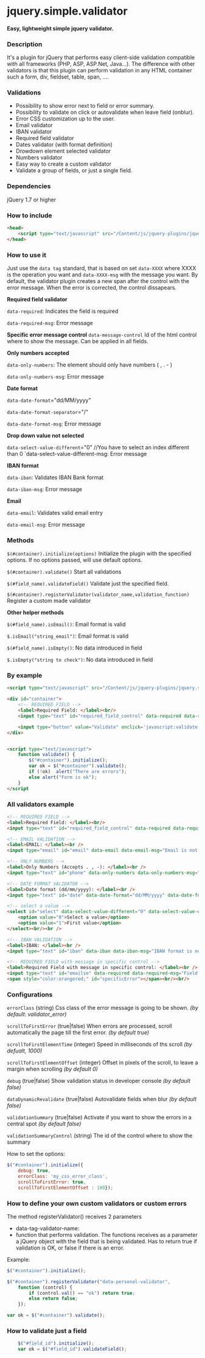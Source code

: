 # jquery.simple.validator
#### Easy, lightweight simple jquery validator.


### Description

It's a plugin for jQuery that performs easy client-side validation compatible with all frameworks (PHP, ASP, ASP.Net, Java...).
The difference with other validators is that this plugin can perform validation in any HTML container such a form, div, fieldset, table, span, ....

### Validations
* Possibility to show error next to field or error summary.
* Possibility to validate on click or autovalidate when leave field (onblur).
* Error CSS customization up to the user.
* Email validator
* IBAN validator
* Required field validator
* Dates validator (with format definition)
* Drowdown element selected validator
* Numbers validator
* Easy way to create a custom validator
* Validate a group of fields, or just a single field.

### Dependencies

jQuery 1.7 or higher

### How to include
```html
<head>
    <script type="text/javascript" src="/Content/js/jquery-plugins/jquery.simple.validator.js"></script>
</head>
```

### How to use it
Just use the `data tag` standard, that is based on set `data-XXXX` where XXXX is the operation you want and `data-XXXX-msg` with the message you want.
By default, the validator plugin creates a new span after the control with the error message. When the error is corrected, the control dissapears.

**Required field validator**

`data-required`: Indicates the field is required

`data-required-msg`: Error message 

**Specific error message control**
`data-message-control` Id of the html control where to show the message. Can be applied in all fields.

**Only numbers accepted**

`data-only-numbers`: The element should only have numbers ( , . - )

`data-only-numbers-msg`: Error message

**Date format**

`data-date-format`="dd/MM/yyyy"

`data-date-format-separator`="/"

`data-date-format-msg`: Error message

**Drop down value not selected**

`data-select-value-different`="0"    //You have to select an index different than 0
`data-select-value-different-msg: Error message

**IBAN format**

`data-iban`:  Validates IBAN Bank format

`data-iban-msg`:  Error message

**Email**

`data-email`: Validates valid email entry

`data-email-msg`: Error message

### Methods
`$(#container).initialize(options)` Initialize the plugin with the specified options. If no options passed, will use default options.

`$(#container).validate()` Start all validations

`$(#field_name).validateField()` Validate just the specified field.

`$(#container).registerValidator(validator_name,validation_function)` Register a custom made validator

**Other helper methods**

`$(#field_name).isEmail()`: Email format is valid

`$.isEmail("string_email")`: Email format is valid

`$(#field_name).isEmpty()`: No data introduced in field

`$.isEmpty("string to check")`: No data introduced in field

### By example
```html
<script type="text/javascript" src="/Content/js/jquery-plugins/jquery.simple.validator.js"></script>

<div id="container">
    <!-- REQUIRED FIELD -->
    <label>Required Field: </label><br/>
    <input type="text" id="required_field_control" data-required data-required-msg="Field is required" /><br /><br/>

    <input type="button" value="Validate" onclick='javascript:validate();' />
</div>


<script type="text/javascript">
    function validate() {
        $("#container").initialize();
        var ok = $("#container").validate();
        if (!ok)  alert("There are errors");
        else alert("Form is ok");
    }
</script
```


### All validators example
```html
<!-- REQUIRED FIELD -->
<label>Required Field: </label><br/>
<input type="text" id="required_field_control" data-required data-required-msg="Field is required" /><br /><br/>
```

```html
<!-- EMAIL VALIDATION -->
<label>EMAIL: </label><br />
<input type="email" id="email" data-email data-email-msg="Email is not correct"  /><br /><br />
```

```html
<!-- ONLY NUMBERS -->
<label>Only Numbers (Accepts . , -): </label><br />
<input type="text" id="phone" data-only-numbers data-only-numbers-msg="You should put only numbers" /><br /><br />
```

```html
<!-- DATE FORMAT VALIDATOR -->
<label>Date format (dd/mm/yyyy): </label><br />
<input type="text" id="date" data-date-format="dd/MM/yyyy" data-date-format-separator="/" data-date-format-msg="The date format is not correct" /><br /><br />
```

```html
<!-- select a value -->
<select id="select" data-select-value-different="0" data-select-value-different-msg="You should select a value">
    <option value="0">Select a value</option>
    <option value="1">First value</option>
</select><br/><br />
```

```html
<!-- IBAN VALIDATION -->
<label>IBAN: </label><br />
<input type="text" id="iban" data-iban data-iban-msg="IBAN format is not correct" value=""  /><br /><br />
```

```html
<!-- REQUIRED FIELD with message in specific control -->
<label>Required Field with message in specific control: </label><br />
<input type="text" id="emailse" data-required data-required-msg="Field is required in specific error" data-message-control="specificError"/><br /><br />
<span style="color:orangered;" id="specificError"></span><br/><br/>
```


### Configurations
`errorClass` (string) Css class of the error message is going to be shown. *(by default: validator_error)*

`scrollToFirstError` (true|false) When errors are processed, scroll automatically the page till the first error. *(by default true)*

`scrollToFirstElementTime` (integer) Speed in milliseconds of ths scroll *(by defualt, 1000)*

`scrollToFirstElementOffset` (integer) Offset in pixels of the scroll, to leave a margin when scrolling *(by default 0)*

`debug` (true|false) Show validation status in developer console *(by default false)*

`dataDynamicRevalidate` (true|false) Autovalidate fields when blur *(by default false)*

`validationSummary` (true|false) Activate if you want to show the errors in a central spot  *(by default false)* 

`validationSummaryControl` (string) The id of the control where to show the summary

How to set the options:

```javascript
$("#container").initialize({ 
    debug: true, 
    errorClass: 'my_css_error_class', 
    scrollToFirstError: true,
    scrollToFirstElementOffset : 100});
```

### How to define your own custom validators or custom errors
The method registerValidator() receives 2 parameters
* data-tag-validator-name:
* function that performs validation. The functions receives as a parameter a jQuery object with the field that is being validated. Has to return true if validation is OK, or false if there is an error.

Example:

```javascript
$("#container").initialize();

$("#container").registerValidator("data-personal-validator",
    function (control) {
        if (control.val() == "ok") return true;
        else return false;
    });

var ok = $("#container").validate();
```

### How to validate just a field

```javascript
    $("#field_id").initialize();
    var ok = $("#field_id").validateField();
```
